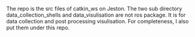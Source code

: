 The repo is the src files of catkin_ws on Jeston. 
The two sub directory data_collection_shells and   data_visulisation are not ros package. It is for data collection and post processing visulisation. For completeness, I also put them under this repo. 

